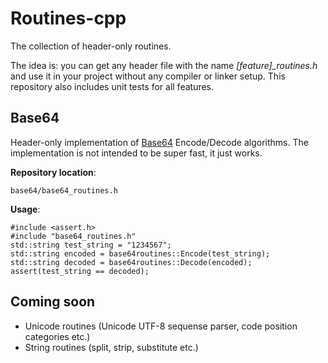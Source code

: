 # Routines-cpp #

The collection of header-only routines.

The idea is: you can get any header file with the name *[feature]_routines.h* and use it in your project without any compiler or linker setup. This repository also includes unit tests for all features.

## Base64 ##
Header-only implementation of [Base64](https://en.wikipedia.org/wiki/Base64) Encode/Decode algorithms. The implementation is not intended to be super fast, it just works.

__Repository location__:

    base64/base64_routines.h

__Usage__:
    
    #include <assert.h>
    #include "base64_routines.h"
    std::string test_string = "1234567";
    std::string encoded = base64routines::Encode(test_string);
    std::string decoded = base64routines::Decode(encoded);
    assert(test_string == decoded);

## Coming soon ##
*  Unicode routines (Unicode UTF-8 sequense parser, code position categories etc.)
*  String routines (split, strip, substitute etc.)
